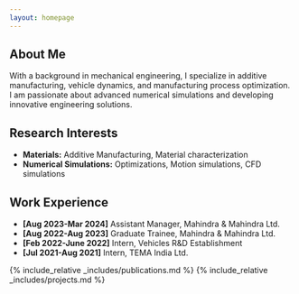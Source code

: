 ```yaml
---
layout: homepage
---
```


## About Me

With a background in mechanical engineering, I specialize in additive manufacturing, vehicle dynamics, and manufacturing process optimization. I am passionate about advanced numerical simulations and developing innovative engineering solutions.

## Research Interests

- **Materials:** Additive Manufacturing, Material characterization 
- **Numerical Simulations:** Optimizations, Motion simulations, CFD simulations

## Work Experience

- **[Aug 2023-Mar 2024]** Assistant Manager, Mahindra & Mahindra Ltd.
- **[Aug 2022-Aug 2023]** Graduate Trainee, Mahindra & Mahindra Ltd.
- **[Feb 2022-June 2022]** Intern, Vehicles R&D Establishment
- **[Jul 2021-Aug 2021]** Intern, TEMA India Ltd.

{% include_relative _includes/publications.md %}
 {% include_relative _includes/projects.md %} 
<!--{% include_relative _includes/services.md %} -->



